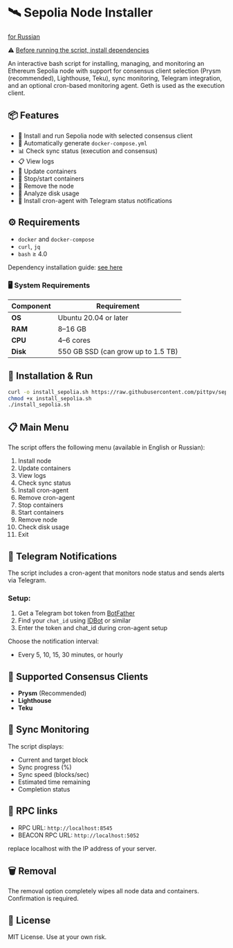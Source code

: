 # 🛰️ Sepolia Node Installer

[for Russian](https://github.com/pittpv/sepolia-auto-install/blob/main/ "Russian version of description")

⚠️ [Before running the script, install dependencies](https://github.com/pittpv/sepolia-auto-install/tree/main/en#%EF%B8%8F-requirements)

An interactive bash script for installing, managing, and monitoring an Ethereum Sepolia node with support for consensus client selection (Prysm (recommended), Lighthouse, Teku), sync monitoring, Telegram integration, and an optional cron-based monitoring agent. Geth is used as the execution client.

## 📦 Features

* 🔧 Install and run Sepolia node with selected consensus client
* 🐳 Automatically generate `docker-compose.yml`
* 📊 Check sync status (execution and consensus)
* 📋 View logs
* 🔄 Update containers
* 🛑 Stop/start containers
* 🧹 Remove the node
* 💽 Analyze disk usage
* 📡 Install cron-agent with Telegram status notifications

## ⚙️ Requirements

* `docker` and `docker-compose`
* `curl`, `jq`
* `bash` ≥ 4.0

Dependency installation guide: [see here](https://github.com/pittpv/sepolia-auto-install/blob/main/en/Install-Dependecies.md "How to install Docker and other dependencies")

### 🖥️ System Requirements

| Component          | Requirement                              |
|--------------------|-------------------------------------------|
| **OS**             | Ubuntu 20.04 or later                     |
| **RAM**            | 8–16 GB                                   |
| **CPU**            | 4–6 cores                                 |
| **Disk**           | 550 GB SSD (can grow up to 1.5 TB)        |

## 🚀 Installation & Run

```bash
curl -o install_sepolia.sh https://raw.githubusercontent.com/pittpv/sepolia-auto-install/main/install_sepolia.sh
chmod +x install_sepolia.sh
./install_sepolia.sh
````

## 📋 Main Menu

The script offers the following menu (available in English or Russian):

1. Install node
2. Update containers
3. View logs
4. Check sync status
5. Install cron-agent
6. Remove cron-agent
7. Stop containers
8. Start containers
9. Remove node
10. Check disk usage
11. Exit

## 🔐 Telegram Notifications

The script includes a cron-agent that monitors node status and sends alerts via Telegram.

### Setup:

1. Get a Telegram bot token from [BotFather](https://t.me/BotFather)
2. Find your `chat_id` using [IDBot](https://t.me/myidbot) or similar
3. Enter the token and chat\_id during cron-agent setup

Choose the notification interval:

* Every 5, 10, 15, 30 minutes, or hourly

## 🧠 Supported Consensus Clients

* **Prysm** (Recommended)
* **Lighthouse**
* **Teku**

## 📡 Sync Monitoring

The script displays:

* Current and target block
* Sync progress (%)
* Sync speed (blocks/sec)
* Estimated time remaining
* Completion status

## 🔗 RPC links

* RPC URL: `http://localhost:8545`
* BEACON RPC URL: `http://localhost:5052`

replace localhost with the IP address of your server.

## 🗑️ Removal

The removal option completely wipes all node data and containers. Confirmation is required.

## 📄 License

MIT License. Use at your own risk.
